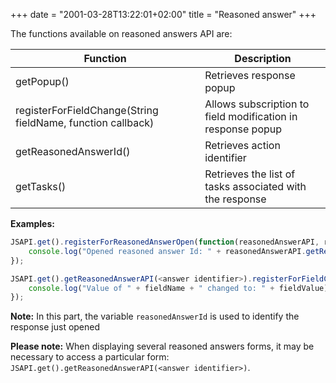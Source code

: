 +++
date = "2001-03-28T13:22:01+02:00"
title = "Reasoned answer"
+++

The functions available on reasoned answers API are: 


| Function                                                   | Description                                                      |
|------------------------------------------------------------|------------------------------------------------------------------|
|getPopup()                                                  | Retrieves response popup                                         |
|registerForFieldChange(String fieldName, function callback) | Allows subscription to field modification in response popup      |
|getReasonedAnswerId()                                       | Retrieves action identifier                                      |
|getTasks()                                                  | Retrieves the list of tasks associated with the response         |


__Examples:__  

```javascript
JSAPI.get().registerForReasonedAnswerOpen(function(reasonedAnswerAPI, reasonedAnswerId) {
	console.log("Opened reasoned answer Id: " + reasonedAnswerAPI.getReasonedAnswerId());
});
```

```javascript
JSAPI.get().getReasonedAnswerAPI(<answer identifier>).registerForFieldChange("Comments", function(fieldName, fieldValue) {
    console.log("Value of " + fieldName + " changed to: " + fieldValue);
});
```
	
__Note:__ In this part, the variable ``reasonedAnswerId`` is used to identify the response just opened

__Please note:__ When displaying several reasoned answers forms, it may be necessary to access a particular form: ``JSAPI.get().getReasonedAnswerAPI(<answer identifier>)``. 
